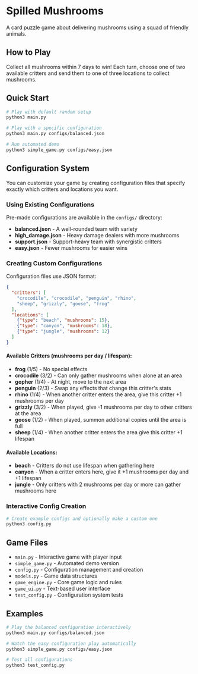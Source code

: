 # Spilled Mushrooms

A card puzzle game about delivering mushrooms using a squad of friendly animals.

## How to Play

Collect all mushrooms within 7 days to win! Each turn, choose one of two available critters and send them to one of three locations to collect mushrooms.

## Quick Start

```bash
# Play with default random setup
python3 main.py

# Play with a specific configuration
python3 main.py configs/balanced.json

# Run automated demo
python3 simple_game.py configs/easy.json
```

## Configuration System

You can customize your game by creating configuration files that specify exactly which critters and locations you want.

### Using Existing Configurations

Pre-made configurations are available in the `configs/` directory:

- **balanced.json** - A well-rounded team with variety
- **high_damage.json** - Heavy damage dealers with more mushrooms  
- **support.json** - Support-heavy team with synergistic critters
- **easy.json** - Fewer mushrooms for easier wins

### Creating Custom Configurations

Configuration files use JSON format:

```json
{
  "critters": [
    "crocodile", "crocodile", "penguin", "rhino", 
    "sheep", "grizzly", "goose", "frog"
  ],
  "locations": [
    {"type": "beach", "mushrooms": 15},
    {"type": "canyon", "mushrooms": 18}, 
    {"type": "jungle", "mushrooms": 12}
  ]
}
```

#### Available Critters (mushrooms per day / lifespan):
- **frog** (1/5) - No special effects
- **crocodile** (3/2) - Can only gather mushrooms when alone at an area
- **gopher** (1/4) - At night, move to the next area  
- **penguin** (2/3) - Swap any effects that change this critter's stats
- **rhino** (1/4) - When another critter enters the area, give this critter +1 mushrooms per day
- **grizzly** (3/2) - When played, give -1 mushrooms per day to other critters at the area
- **goose** (1/2) - When played, summon additional copies until the area is full
- **sheep** (1/4) - When another critter enters the area give this critter +1 lifespan

#### Available Locations:
- **beach** - Critters do not use lifespan when gathering here
- **canyon** - When a critter enters here, give it +1 mushrooms per day and +1 lifespan
- **jungle** - Only critters with 2 mushrooms per day or more can gather mushrooms here

### Interactive Config Creation

```bash
# Create example configs and optionally make a custom one
python3 config.py
```

## Game Files

- `main.py` - Interactive game with player input
- `simple_game.py` - Automated demo version
- `config.py` - Configuration management and creation
- `models.py` - Game data structures  
- `game_engine.py` - Core game logic and rules
- `game_ui.py` - Text-based user interface
- `test_config.py` - Configuration system tests

## Examples

```bash
# Play the balanced configuration interactively  
python3 main.py configs/balanced.json

# Watch the easy configuration play automatically
python3 simple_game.py configs/easy.json

# Test all configurations
python3 test_config.py
```